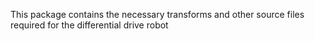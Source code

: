 This package contains the necessary transforms and other source files required for the differential drive robot
